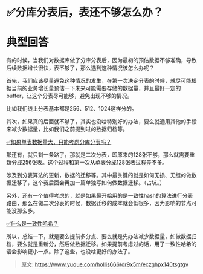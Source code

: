 # ✅分库分表后，表还不够怎么办？


# 典型回答
有的时候，当我们对数据库做了分库分表后，因为最初的预估数据不够准确，导致后续数据增长很快，表不够了，那么遇到这种情况该怎么办呢？

首先，我们应该尽量避免这种情况的发生，在第一次决定分表的时候，就尽可能根据当前的业务增长量预估一下未来可能需要存储的数据量，并且最好一定的buffer，让这个分表尽可能够，避免出现不够的情况。

比如我们线上分表基本都是256、512、1024这样分的。

其次，如果真的后面就不够了，其实也没啥特别好的办法，要么就通用其他的手段来减少数据量，比如我们之前提到过的数据归档等。

[✅如果单表数据量大，只能考虑分库分表吗？](https://www.yuque.com/hollis666/dr9x5m/dk6tpttlf2aex9ap?view=doc_embed)

那还有，就只剩一条路了，那就是二次分表，即原来的128张不够，那么就需要重新分成256张表。这个过程和第一次从单表分成128张表过程差不多。

涉及到分表算法的更新，数据的迁移等。其中最关键的就是如何无损、无缝的做数据迁移了，这个我后面会再加一篇单独写如何做数据迁移。（占坑。）

另外，还有一个值得考虑的，就是如果最开始用的是一致性hash的算法进行分表路由，那么在做二次分表的时候，数据迁移的成本就会低很多，因为影响的节点可能没那么多。

[✅什么是一致性哈希？](https://www.yuque.com/hollis666/dr9x5m/hgx0twgg4t7nqg6v?view=doc_embed)

所以，总结一下，就是要么提前多分点、要么就是先办法减少数据量，如做数据归档，要么就是重新分，然后做数据迁移。如果提前考虑过的话，用了一致性哈希的话会影响更小一点。除了这些，也没啥更好的办法了。


> 原文: <https://www.yuque.com/hollis666/dr9x5m/eczghpx140tsgtgv>